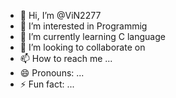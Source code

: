 - 👋 Hi, I’m @ViN2277
- 👀 I’m interested in Programmig 
- 🌱 I’m currently learning C language
- 💞️ I’m looking to collaborate on 
- 📫 How to reach me ...
- 😄 Pronouns: ...
- ⚡ Fun fact: ...

<!---
ViN2277/ViN2277 is a ✨ special ✨ repository because its `README.md` (this file) appears on your GitHub profile.
You can click the Preview link to take a look at your changes.
--->
